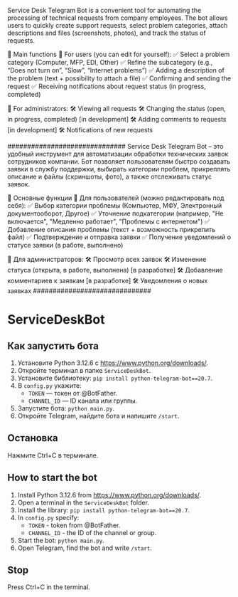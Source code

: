 Service Desk Telegram Bot is a convenient tool for automating the processing of technical requests from company employees. The bot allows users to quickly create support requests, select problem categories, attach descriptions and files (screenshots, photos), and track the status of requests.

🔹 Main functions
📌 For users (you can edit for yourself):
✅ Select a problem category (Computer, MFP, EDI, Other)
✅ Refine the subcategory (e.g., “Does not turn on”, “Slow”, “Internet problems”)
✅ Adding a description of the problem (text + possibility to attach a file)
✅ Confirming and sending the request
✅ Receiving notifications about request status (in progress, completed)

📌 For administrators:
🛠 Viewing all requests
🛠 Changing the status (open, in progress, completed) [in development]
🛠 Adding comments to requests [in development]
🛠 Notifications of new requests

##############################
Service Desk Telegram Bot – это удобный инструмент для автоматизации обработки технических заявок сотрудников компании. Бот позволяет пользователям быстро создавать заявки в службу поддержки, выбирать категории проблем, прикреплять описание и файлы (скриншоты, фото), а также отслеживать статус заявок.

🔹 Основные функции
📌 Для пользователей (можно редактировать под себя):
✅ Выбор категории проблемы (Компьютер, МФУ, Электронный документооборот, Другое)
✅ Уточнение подкатегории (например, "Не включается", "Медленно работает", "Проблемы с интернетом")
✅ Добавление описания проблемы (текст + возможность прикрепить файл)
✅ Подтверждение и отправка заявки
✅ Получение уведомлений о статусе заявки (в работе, выполнено)

📌 Для администраторов:
🛠 Просмотр всех заявок
🛠 Изменение статуса (открыта, в работе, выполнена) [в разработке]
🛠 Добавление комментариев к заявкам [в разработке]
🛠 Уведомления о новых заявках
##############################
# ServiceDeskBot

## Как запустить бота

1. Установите Python 3.12.6 с https://www.python.org/downloads/.
2. Откройте терминал в папке `ServiceDeskBot`.
3. Установите библиотеку: `pip install python-telegram-bot==20.7`.
4. В `config.py` укажите:
   - `TOKEN` — токен от @BotFather.
   - `CHANNEL_ID` — ID канала или группы.
5. Запустите бота: `python main.py`.
6. Откройте Telegram, найдите бота и напишите `/start`.

## Остановка
Нажмите Ctrl+C в терминале.


## How to start the bot

1. Install Python 3.12.6 from https://www.python.org/downloads/.
2. Open a terminal in the `ServiceDeskBot` folder.
3. Install the library: `pip install python-telegram-bot==20.7`.
4. In `config.py` specify:
   - `TOKEN` - token from @BotFather.
   - `CHANNEL_ID` - the ID of the channel or group.
5. Start the bot: `python main.py`.
6. Open Telegram, find the bot and write `/start`.

## Stop
Press Ctrl+C in the terminal.